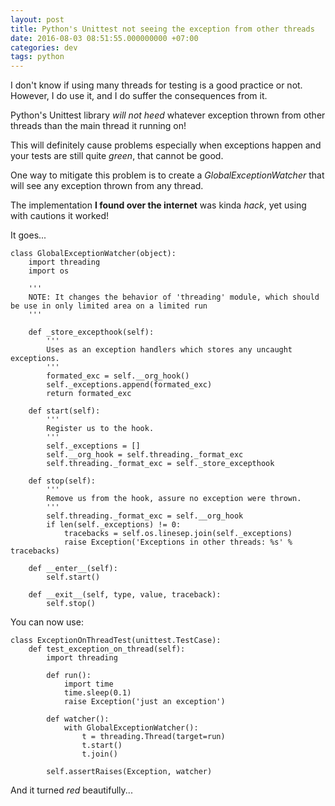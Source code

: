 ```yaml
---
layout: post
title: Python's Unittest not seeing the exception from other threads
date: 2016-08-03 08:51:55.000000000 +07:00
categories: dev
tags: python
---
```

I don't know if using many threads for testing is a good practice or not. However, I do use it, and I do suffer the consequences from it.

Python's Unittest library *will not heed* whatever exception thrown from other threads than the main thread it running on!

This will definitely cause problems especially when exceptions happen and your tests are still quite *green*, that cannot be good.

One way to mitigate this problem is to create a *GlobalExceptionWatcher* that will see any exception thrown from any thread.

The implementation **I found over the internet** was kinda *hack*, yet using with cautions it worked!

It goes...
```
class GlobalExceptionWatcher(object):
    import threading
    import os

    '''
    NOTE: It changes the behavior of 'threading' module, which should be use in only limited area on a limited run
    '''

    def _store_excepthook(self):
        '''
        Uses as an exception handlers which stores any uncaught exceptions.
        '''
        formated_exc = self.__org_hook()
        self._exceptions.append(formated_exc)
        return formated_exc

    def start(self):
        '''
        Register us to the hook.
        '''
        self._exceptions = []
        self.__org_hook = self.threading._format_exc
        self.threading._format_exc = self._store_excepthook

    def stop(self):
        '''
        Remove us from the hook, assure no exception were thrown.
        '''
        self.threading._format_exc = self.__org_hook
        if len(self._exceptions) != 0:
            tracebacks = self.os.linesep.join(self._exceptions)
            raise Exception('Exceptions in other threads: %s' % tracebacks)

    def __enter__(self):
        self.start()

    def __exit__(self, type, value, traceback):
        self.stop()
```

You can now use:

```
class ExceptionOnThreadTest(unittest.TestCase):
    def test_exception_on_thread(self):
        import threading

        def run():
            import time
            time.sleep(0.1)
            raise Exception('just an exception')

        def watcher():
            with GlobalExceptionWatcher():
                t = threading.Thread(target=run)
                t.start()
                t.join()

        self.assertRaises(Exception, watcher)
```

And it turned *red* beautifully...
